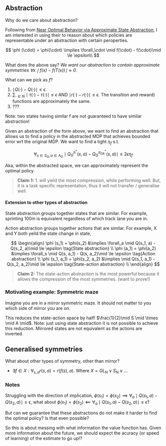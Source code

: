 ## Abstraction

Why do we care about abstraction?


Following from [Near Optimal Behavior via Approximate State Abstraction](https://arxiv.org/abs/1701.04113), I am interested in using their to reason about which policies are representable under an abstraction with certain peroperties.

$$
\phi (\cdot) = \phi(\cdot) \implies \forall_\cdot \mid f(\cdot) - f(\cdot)\mid \le \epsilon\\
$$


What does the above say? _We want our abstraction to contain approximate symmetries $\forall x \mid f(x) - f(T(x)) \mid \approx 0$_.

What can we pick as $f$?

1. $\mid Q(\cdot) - Q(\cdot)\mid \le \epsilon$.
2. $\sum_{\cdot \in N} \mid \tau(\cdot) - \tau(\cdot)\mid \le \epsilon$ AND $\mid r(\cdot) - r(\cdot) \mid \le \epsilon$. The transition and reward) functions are approximately the same.
3. ???

Note: two states having similar f are not guaranteed to have similar abstraction!

Given an abstraction of the form above, we want to find an abstraction that allows us to find a policy in the abstracted MDP that achieves bounded error wrt the original MDP. We want to find a tight $\eta_f$ s.t.

$$
\forall_{s\in S_G, a\in A_G} \mid Q_G^{\pi^* }(s, a) - Q_G^{\pi_{GA}^* }(s, a) \mid \le 2 \epsilon \eta_f
$$

Aka, within the abstracted space, we can approximately represent the optimal policy.

> __Claim 1:__ 1. will yield the most compression, while performing well. But, it is a task specific representation, thus it will not transfer / generalise well.

#### Extension to other types of abstraction

State abstraction groups together states that are similar.
For example, sprinting 100m is equivalent regardless of which track lane you are in.

Action abstraction groups together actions that are similar.
For example, X and Y both yeild the state change in state,

$$
\begin{align}
\phi (s_1) = \phi(s_2) &\implies \forall_a \mid Q(s_1, a) - Q(s_2, a)\mid \le \epsilon \tag{State abstraction} \\
\phi (a_1) = \phi(a_2) &\implies \forall_s \mid Q(s, a_1) - Q(s, a_2)\mid \le \epsilon \tag{Action abstraction} \\
\phi (s_1, a_1) = \phi(s_2, a_2) &\implies \mid Q(s_1, a_1) - Q(s_2, a_2)\mid \le \epsilon \tag{State-action abstraction} \\
\end{align}
$$

> __Claim 2:__ The state-action abstraction is the most powerful because it allows the compression of the most symmetries. (want to prove!)


### Motivating example: Symmetric maze

Imagine you are in a mirror symmetric maze. It should not matter to you which side of mirror you are on.

<!-- ![maze.png](maze.png) -->

This reduces the state-action space by half! $\frac{1}{2}\mid S \mid \times \mid A \mid$. Note: just using state abstraction it is not possible to achieve this reduction. Mirrored states are not equivalent as the actions are inverted.

## Generalised symmetries

What about other types of symmetry, other than mirror?

- $\exists f\in X: \forall_{s, a} r(s, a) = r(f(s), a)$. Where $X=GL_N \lor S_N \lor \dots$


### Notes

Struggling with the direction of implication, $\phi (s_1) = \phi(s_2) \implies \forall_a \mid Q(s_1, a) - Q(s_2, a)\mid \le \epsilon$, what about $\phi (s_1) = \phi(s_2) \impliedby \forall_a \mid Q(s_1, a) - Q(s_2, a)\mid \le \epsilon$?

But can we guarantee that these abstractions do not make it harder to find the optimal policy? Is that even possible?

So this is about messing with what information the value function has. Given more information about the future, we should expect the acuracy (or speed of learning) of the estimate to go up!?
